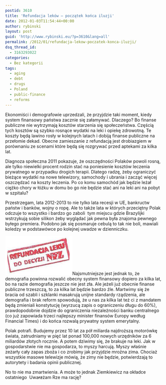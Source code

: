 ```yaml
---
postid: 3610
title: 'Refundacja leków – początek końca iluzji'
date: 2012-01-03T11:54:44+00:00
author: rybinski
layout: post
guid: 'http://www.rybinski.eu/?p=3610&lang=all'
permalink: /2012/01/refundacja-lekow-poczatek-konca-iluzji/
dsq_thread_id:
  - 3163293022
categories:
  - Bez kategorii
tags:
  - aging
  - debt
  - drugs
  - Poland
  - public-finance
  - reforms
---
```

Ekonomiści i demografowie uprzedzali, że przyjdzie taki moment, kiedy system finansowy państwa zacznie się załamywać. Dlaczego? Bo finanse publiczne nie wytrzymają kosztów starzenia się społeczeństwa. Częścią tych kosztów są szybko rosnące wydatki na leki i opiekę zdrowotną. Te koszty będą lawino rosły w kolejnych latach i dobiją finanse publiczne na przełomie dekad. Obecne zamieszanie z refundacją jest drobiazgiem w porównaniu ze scenami które będą się rozgrywać przed aptekami za kilka lat.

Diagnoza społeczna 2011 pokazuje, że oszczędności Polaków powoli rosną, ale tylko niewielki procent rodzin stać na poniesienie kosztów leczenia prywatnego w przypadku drogich terapii. Dlatego radzę, żeby ograniczyć bieżące wydatki na nowe telewizory, samochody i ubrania i zacząć więcej oszczędzać na koszty leczenia. Po co komu samochód jak będzie leżał ciężko chory w łóżku w domu bo go nie będzie stać ani na leki ani na pobyt w szpitalu?

Przestrzegam, lata 2012-2013 to nie tylko lata recesji w UE, bankructw państw i banków, wojny o ropę. Ale to także lata w których przeciętny Polak odczuje to wszystko i bardzo go zaboli  tym miejscu gdzie Brazylijki wstrzykują sobie silikon żeby wyglądać jak pewna była znajoma pewnego byłego premiera. Podobno jak się posmaruje cebulą to tak nie boli, mawiali koledzy w podstawówce po kolejnej uwadze w dzienniczku.

<img class="aligncenter size-full wp-image-3611" title="refundacja_NFZ" src="/uploads/refundacja_NFZ.png" alt="refundacja_NFZ" width="216" height="126" />Najsmutniejsze jest jednak to, że demografia powinna rozwalić obecny system finansowy dopiero za kilka lat, bo na razie demografia jeszcze nie jest zła. Ale jeżeli już obecnie finanse publiczne trzeszczą, to za kilka lat będzie bardzo źle. Martwimy się że bracia od szabli i szklanki masakrują unijne standardy rządzenia, ale demografia i brak reform spowodują, że u nas za kilka lat też ci z mandatem będą zmieniali konstytucję (wyrzucą zapis o ograniczeniu długu do 60%), prawdopodobnie dojdzie do ograniczenia niezależności banku centralnego (co już zapowiada trzeci najlepszy minister finansów Europy według Financial Times) i do końca rozwalą prywatny system emerytalny.

Polak potrafi. Budujemy przez 10 lat za pół miliarda najdroższą motorówkę świata, zatrudniamy w pięć lat ponad 100,000 nowych urzędników za 6 miliardów złotych rocznie. A potem dziwimy się, że brakuje na leki. Jak w gospodarstwie nie ma gospodarza, to myszy harcują. Myszy właśnie zeżarły cały zapas zboża i co zrobimy jak przyjdzie mroźna zima. Chociaż wszystkie masowe telewizje mówią, że zimy nie będzie, potwierdzają to autorytety i badania opinii publicznej.

No to nie ma zmartwienia. A może to jednak Ziemkiewicz na okładce ostatniego  Uwa<span style="text-decoration: line-through;">rz</span><del datetime="2012-01-03T14:00:13+00:00"></del>żam Rze ma rację?
